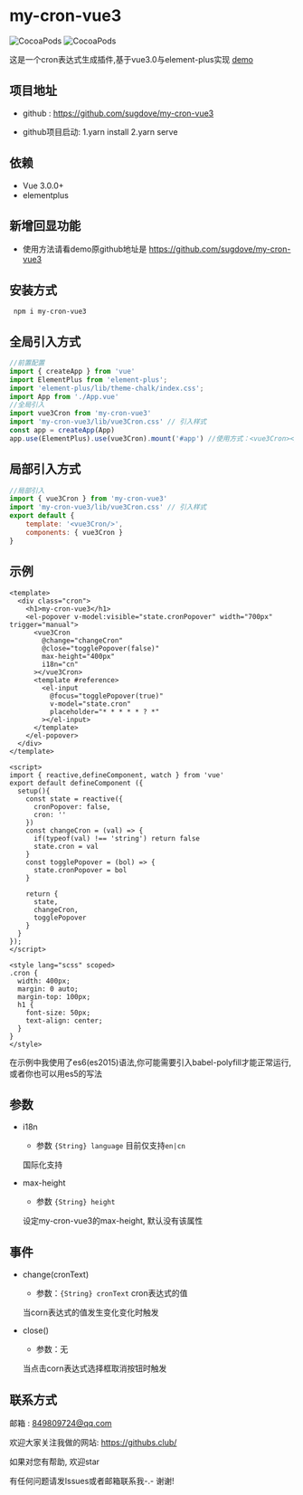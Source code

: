 # my-cron-vue3

![CocoaPods](https://img.shields.io/npm/dt/my-cron-vue3.svg)
![CocoaPods](https://img.shields.io/npm/v/my-cron-vue3.svg)


这是一个cron表达式生成插件,基于vue3.0与element-plus实现
[demo](https://githubs.club/my-cron-vue3/)

## 项目地址

- github : https://github.com/sugdove/my-cron-vue3

- github项目启动: 1.yarn install 2.yarn serve

## 依赖
- Vue 3.0.0+
- elementplus

## 新增回显功能
- 使用方法请看demo原github地址是 https://github.com/sugdove/my-cron-vue3
## 安装方式
```
 npm i my-cron-vue3
```

## 全局引入方式
```javascript
//前置配置
import { createApp } from 'vue'
import ElementPlus from 'element-plus';
import 'element-plus/lib/theme-chalk/index.css';
import App from './App.vue'
//全局引入
import vue3Cron from 'my-cron-vue3' 
import 'my-cron-vue3/lib/vue3Cron.css' // 引入样式
const app = createApp(App)
app.use(ElementPlus).use(vue3Cron).mount('#app') //使用方式：<vue3Cron></vue3Cron>
```
## 局部引入方式
```javascript
//局部引入
import { vue3Cron } from 'my-cron-vue3'
import 'my-cron-vue3/lib/vue3Cron.css' // 引入样式
export default {
    template: '<vue3Cron/>',
    components: { vue3Cron }
}
```
## 示例
```vue
<template>
  <div class="cron">
    <h1>my-cron-vue3</h1>
    <el-popover v-model:visible="state.cronPopover" width="700px" trigger="manual">
      <vue3Cron
        @change="changeCron"
        @close="togglePopover(false)"
        max-height="400px"
        i18n="cn"
      ></vue3Cron>
      <template #reference>
        <el-input
          @focus="togglePopover(true)"
          v-model="state.cron"
          placeholder="* * * * * ? *"
        ></el-input>
      </template>
    </el-popover>
  </div>
</template>

<script>
import { reactive,defineComponent, watch } from 'vue'
export default defineComponent ({
  setup(){
    const state = reactive({
      cronPopover: false,
      cron: ''
    })
    const changeCron = (val) => {
      if(typeof(val) !== 'string') return false
      state.cron = val
    }
    const togglePopover = (bol) => {
      state.cronPopover = bol
    }
    
    return {
      state,
      changeCron,
      togglePopover
    }
  }
});
</script>

<style lang="scss" scoped>
.cron {
  width: 400px;
  margin: 0 auto;
  margin-top: 100px;
  h1 {
    font-size: 50px;
    text-align: center;
  }
}
</style>

```

在示例中我使用了es6(es2015)语法,你可能需要引入babel-polyfill才能正常运行,或者你也可以用es5的写法

## 参数

- i18n

    - 参数 `{String} language` 目前仅支持`en|cn`
    
    国际化支持

- max-height

    - 参数 `{String} height` 
    
    设定my-cron-vue3的max-height, 默认没有该属性

## 事件
- change(cronText)

    - 参数：`{String} cronText` cron表达式的值
    
    当corn表达式的值发生变化变化时触发
    
- close()

    - 参数：无
    
    当点击corn表达式选择框取消按钮时触发
    
## 联系方式

邮箱 : 849809724@qq.com

欢迎大家关注我做的网站: https://githubs.club/

如果对您有帮助, 欢迎star

有任何问题请发Issues或者邮箱联系我-.-  谢谢!